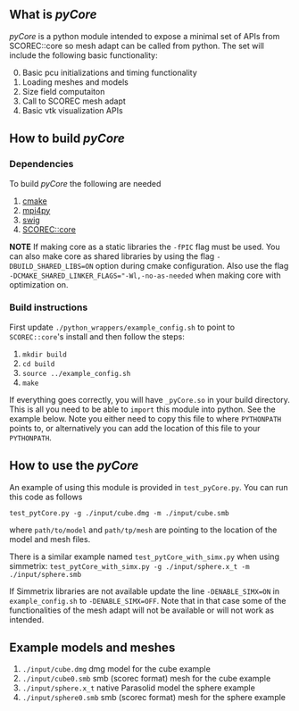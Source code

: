 ## What is _pyCore_
_pyCore_ is a python module intended to expose a minimal set of APIs from SCOREC::core so mesh adapt can be called from python. The set will include the following basic functionality:

0. Basic pcu initializations and timing functionality
1. Loading meshes and models
2. Size field computaiton
3. Call to SCOREC mesh adapt
4. Basic vtk visualization APIs

## How to build _pyCore_

### Dependencies
To build _pyCore_ the following are needed

1. [cmake](https://cmake.org/)
2. [mpi4py](https://mpi4py.readthedocs.io/en/stable/)
3. [swig](http://www.swig.org/)
4. [SCOREC::core](git@github.com:SCOREC/core.git)

__NOTE__ If making core as a static libraries the `-fPIC` flag must be used. You can also make core as shared libraries by using the flag `-DBUILD_SHARED_LIBS=ON` option during cmake configuration. Also use the flag `-DCMAKE_SHARED_LINKER_FLAGS="-Wl,-no-as-needed` when making core with optimization on.

### Build instructions

First update `./python_wrappers/example_config.sh` to point to `SCOREC::core`'s install and then follow the steps:

1. `mkdir build`
2. `cd build`
3. `source ../example_config.sh`
4. `make`

If everything goes correctly, you will have `_pyCore.so` in your build directory. This is all you need to be able to `import` this module into python. See the example below. Note you either need to copy this file to where `PYTHONPATH` points to, or alternatively you can add the location of this file to your `PYTHONPATH`.

## How to use the _pyCore_
An example of using this module is provided in `test_pyCore.py`. You can run this code as follows

`test_pytCore.py -g ./input/cube.dmg -m ./input/cube.smb`

where `path/to/model` and `path/tp/mesh` are pointing to the location of the model and mesh files.

There is a similar example named `test_pytCore_with_simx.py` when using simmetrix:
`test_pytCore_with_simx.py -g ./input/sphere.x_t -m ./input/sphere.smb`


If Simmetrix libraries are not available update the line `-DENABLE_SIMX=ON` in `example_config.sh` to `-DENABLE_SIMX=OFF`. Note that in that case some of the functionalities of the mesh adapt will not be available or will not work as intended.

## Example models and meshes
1. `./input/cube.dmg` dmg model for the cube example
2. `./input/cube0.smb` smb (scorec format) mesh for the cube example
3. `./input/sphere.x_t` native Parasolid model the sphere example
4. `./input/sphere0.smb` smb (scorec format) mesh for the sphere example


